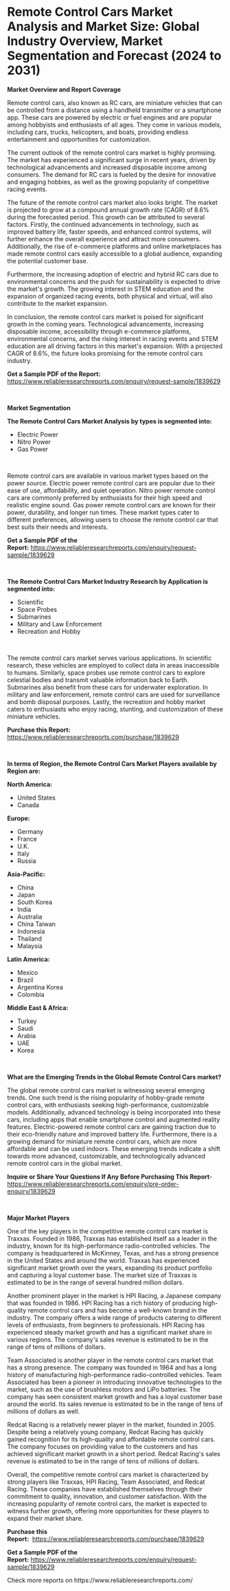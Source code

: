 <p><h1>Remote Control Cars Market Analysis and Market Size: Global Industry Overview, Market Segmentation and Forecast (2024 to 2031)</h1></p><p><strong>Market Overview and Report Coverage</strong></p>
<p><p>Remote control cars, also known as RC cars, are miniature vehicles that can be controlled from a distance using a handheld transmitter or a smartphone app. These cars are powered by electric or fuel engines and are popular among hobbyists and enthusiasts of all ages. They come in various models, including cars, trucks, helicopters, and boats, providing endless entertainment and opportunities for customization.</p><p>The current outlook of the remote control cars market is highly promising. The market has experienced a significant surge in recent years, driven by technological advancements and increased disposable income among consumers. The demand for RC cars is fueled by the desire for innovative and engaging hobbies, as well as the growing popularity of competitive racing events.</p><p>The future of the remote control cars market also looks bright. The market is projected to grow at a compound annual growth rate (CAGR) of 8.6% during the forecasted period. This growth can be attributed to several factors. Firstly, the continued advancements in technology, such as improved battery life, faster speeds, and enhanced control systems, will further enhance the overall experience and attract more consumers. Additionally, the rise of e-commerce platforms and online marketplaces has made remote control cars easily accessible to a global audience, expanding the potential customer base.</p><p>Furthermore, the increasing adoption of electric and hybrid RC cars due to environmental concerns and the push for sustainability is expected to drive the market's growth. The growing interest in STEM education and the expansion of organized racing events, both physical and virtual, will also contribute to the market expansion.</p><p>In conclusion, the remote control cars market is poised for significant growth in the coming years. Technological advancements, increasing disposable income, accessibility through e-commerce platforms, environmental concerns, and the rising interest in racing events and STEM education are all driving factors in this market's expansion. With a projected CAGR of 8.6%, the future looks promising for the remote control cars industry.</p></p>
<p><strong>Get a Sample PDF of the Report:</strong> <a href="https://www.reliableresearchreports.com/enquiry/request-sample/1839629">https://www.reliableresearchreports.com/enquiry/request-sample/1839629</a></p>
<p>&nbsp;</p>
<p><strong>Market Segmentation</strong></p>
<p><strong>The Remote Control Cars Market Analysis by types is segmented into:</strong></p>
<p><ul><li>Electric Power</li><li>Nitro Power</li><li>Gas Power</li></ul></p>
<p>&nbsp;</p>
<p><p>Remote control cars are available in various market types based on the power source. Electric power remote control cars are popular due to their ease of use, affordability, and quiet operation. Nitro power remote control cars are commonly preferred by enthusiasts for their high speed and realistic engine sound. Gas power remote control cars are known for their power, durability, and longer run times. These market types cater to different preferences, allowing users to choose the remote control car that best suits their needs and interests.</p></p>
<p><strong>Get a Sample PDF of the Report:</strong>&nbsp;<a href="https://www.reliableresearchreports.com/enquiry/request-sample/1839629">https://www.reliableresearchreports.com/enquiry/request-sample/1839629</a></p>
<p>&nbsp;</p>
<p><strong>The Remote Control Cars Market Industry Research by Application is segmented into:</strong></p>
<p><ul><li>Scientific</li><li>Space Probes</li><li>Submarines</li><li>Military and Law Enforcement</li><li>Recreation and Hobby</li></ul></p>
<p>&nbsp;</p>
<p><p>The remote control cars market serves various applications. In scientific research, these vehicles are employed to collect data in areas inaccessible to humans. Similarly, space probes use remote control cars to explore celestial bodies and transmit valuable information back to Earth. Submarines also benefit from these cars for underwater exploration. In military and law enforcement, remote control cars are used for surveillance and bomb disposal purposes. Lastly, the recreation and hobby market caters to enthusiasts who enjoy racing, stunting, and customization of these miniature vehicles.</p></p>
<p><strong>Purchase this Report:</strong>&nbsp; <a href="https://www.reliableresearchreports.com/purchase/1839629">https://www.reliableresearchreports.com/purchase/1839629</a></p>
<p>&nbsp;</p>
<p><strong>In terms of Region, the Remote Control Cars Market Players available by Region are:</strong></p>
<p>
    <p> <strong> North America: </strong>
        <ul>
            <li>United States</li>
            <li>Canada</li>
        </ul>
        </p> 
    <p> <strong> Europe: </strong>
        <ul>
            <li>Germany</li>
            <li>France</li>
            <li>U.K.</li>
            <li>Italy</li>
            <li>Russia</li>
        </ul>
        </p> 
    <p> <strong> Asia-Pacific: </strong>
        <ul>
            <li>China</li>
            <li>Japan</li>
            <li>South Korea</li>
            <li>India</li>
            <li>Australia</li>
            <li>China Taiwan</li>
            <li>Indonesia</li>
            <li>Thailand</li>
            <li>Malaysia</li>
        </ul>
        </p> 
    <p> <strong> Latin America: </strong>
        <ul>
            <li>Mexico</li>
            <li>Brazil</li>
            <li>Argentina Korea</li>
            <li>Colombia</li>
        </ul>
        </p> 
    <p> <strong> Middle East & Africa: </strong>
        <ul>
            <li>Turkey</li>
            <li>Saudi</li>
            <li>Arabia</li>
            <li>UAE</li>
            <li>Korea</li>
        </ul>
    </p>
    </p>
<p>&nbsp;</p>
<p><strong>What are the Emerging Trends in the Global Remote Control Cars market?</strong></p>
<p><p>The global remote control cars market is witnessing several emerging trends. One such trend is the rising popularity of hobby-grade remote control cars, with enthusiasts seeking high-performance, customizable models. Additionally, advanced technology is being incorporated into these cars, including apps that enable smartphone control and augmented reality features. Electric-powered remote control cars are gaining traction due to their eco-friendly nature and improved battery life. Furthermore, there is a growing demand for miniature remote control cars, which are more affordable and can be used indoors. These emerging trends indicate a shift towards more advanced, customizable, and technologically advanced remote control cars in the global market.</p></p>
<p><strong>Inquire or Share Your Questions If Any Before Purchasing This Report</strong>- <a href="https://www.reliableresearchreports.com/enquiry/pre-order-enquiry/1839629">https://www.reliableresearchreports.com/enquiry/pre-order-enquiry/1839629</a></p>
<p>&nbsp;</p>
<p><strong>Major Market Players</strong></p>
<p><p>One of the key players in the competitive remote control cars market is Traxxas. Founded in 1986, Traxxas has established itself as a leader in the industry, known for its high-performance radio-controlled vehicles. The company is headquartered in McKinney, Texas, and has a strong presence in the United States and around the world. Traxxas has experienced significant market growth over the years, expanding its product portfolio and capturing a loyal customer base. The market size of Traxxas is estimated to be in the range of several hundred million dollars.</p><p>Another prominent player in the market is HPI Racing, a Japanese company that was founded in 1986. HPI Racing has a rich history of producing high-quality remote control cars and has become a well-known brand in the industry. The company offers a wide range of products catering to different levels of enthusiasts, from beginners to professionals. HPI Racing has experienced steady market growth and has a significant market share in various regions. The company's sales revenue is estimated to be in the range of tens of millions of dollars.</p><p>Team Associated is another player in the remote control cars market that has a strong presence. The company was founded in 1964 and has a long history of manufacturing high-performance radio-controlled vehicles. Team Associated has been a pioneer in introducing innovative technologies to the market, such as the use of brushless motors and LiPo batteries. The company has seen consistent market growth and has a loyal customer base around the world. Its sales revenue is estimated to be in the range of tens of millions of dollars as well.</p><p>Redcat Racing is a relatively newer player in the market, founded in 2005. Despite being a relatively young company, Redcat Racing has quickly gained recognition for its high-quality and affordable remote control cars. The company focuses on providing value to the customers and has achieved significant market growth in a short period. Redcat Racing's sales revenue is estimated to be in the range of tens of millions of dollars.</p><p>Overall, the competitive remote control cars market is characterized by strong players like Traxxas, HPI Racing, Team Associated, and Redcat Racing. These companies have established themselves through their commitment to quality, innovation, and customer satisfaction. With the increasing popularity of remote control cars, the market is expected to witness further growth, offering more opportunities for these players to expand their market share.</p></p>
<p><strong>Purchase this Report:</strong>&nbsp;&nbsp;<a href="https://www.reliableresearchreports.com/purchase/1839629">https://www.reliableresearchreports.com/purchase/1839629</a></p>
<p></p>
<p><strong>Get a Sample PDF of the Report:</strong>&nbsp;<a href="https://www.reliableresearchreports.com/enquiry/request-sample/1839629">https://www.reliableresearchreports.com/enquiry/request-sample/1839629</a></p>
<p>Check more reports on https://www.reliableresearchreports.com/</p>